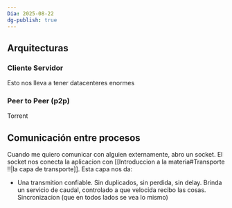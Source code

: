 ```yaml
---
Dia: 2025-08-22
dg-publish: true
---
```

## Arquitecturas 

### Cliente Servidor 
Esto nos lleva a tener datacenteres enormes

### Peer to Peer (p2p)
Torrent

## Comunicación entre procesos
Cuando me quiero comunicar con alguien externamente, abro un socket. El socket nos conecta la aplicacion con [[Introduccion a la materia#Transporte !!|la capa de transporte]]. 
Esta capa nos da:
- Una transmition confiable. Sin duplicados, sin perdida, sin delay. Brinda un servicio de caudal, controlado a que velocida recibo las cosas. Sincronizacion (que en todos lados se vea lo mismo)